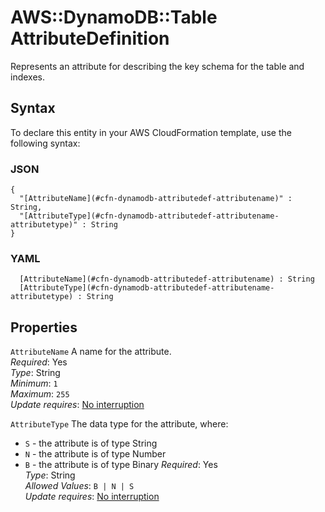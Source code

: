 # AWS::DynamoDB::Table AttributeDefinition<a name="aws-properties-dynamodb-attributedef"></a>

Represents an attribute for describing the key schema for the table and indexes\.

## Syntax<a name="aws-properties-dynamodb-attributedef-syntax"></a>

To declare this entity in your AWS CloudFormation template, use the following syntax:

### JSON<a name="aws-properties-dynamodb-attributedef-syntax.json"></a>

```
{
  "[AttributeName](#cfn-dynamodb-attributedef-attributename)" : String,
  "[AttributeType](#cfn-dynamodb-attributedef-attributename-attributetype)" : String
}
```

### YAML<a name="aws-properties-dynamodb-attributedef-syntax.yaml"></a>

```
﻿  [AttributeName](#cfn-dynamodb-attributedef-attributename) : String
﻿  [AttributeType](#cfn-dynamodb-attributedef-attributename-attributetype) : String
```

## Properties<a name="aws-properties-dynamodb-attributedef-properties"></a>

`AttributeName`  <a name="cfn-dynamodb-attributedef-attributename"></a>
A name for the attribute\.  
*Required*: Yes  
*Type*: String  
*Minimum*: `1`  
*Maximum*: `255`  
*Update requires*: [No interruption](https://docs.aws.amazon.com/AWSCloudFormation/latest/UserGuide/using-cfn-updating-stacks-update-behaviors.html#update-no-interrupt)

`AttributeType`  <a name="cfn-dynamodb-attributedef-attributename-attributetype"></a>
The data type for the attribute, where:  
+  `S` \- the attribute is of type String
+  `N` \- the attribute is of type Number
+  `B` \- the attribute is of type Binary
*Required*: Yes  
*Type*: String  
*Allowed Values*: `B | N | S`  
*Update requires*: [No interruption](https://docs.aws.amazon.com/AWSCloudFormation/latest/UserGuide/using-cfn-updating-stacks-update-behaviors.html#update-no-interrupt)